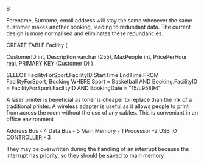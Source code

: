 B

Forename, Surname, email address will stay the same whenever the same customer makes another booking, leading to redundant data. The current design is more normalised and eliminates these redundancies.


CREATE TABLE Facility (

CustomerID int,
Description varchar (255),
MaxPeople int,
PricePerHour real,
PRIMARY KEY (CustomerID)
)


SELECT FacilityForSport.FacilityID StartTime EndTime 
FROM FacilityForSport, Booking
WHERE Sport = Basketball
AND Booking.FacilityID = FacilityForSport.FacilityID
AND BookingDate = "15/u95894"


A laser printer is beneficial as toner is cheaper to replace than the ink of a traditional printer. A wireless adapter is useful as it allows people to print from across the room without the use of any cables. This is conveniant in an office environment


Address Bus - 4
Data Bus - 5
Main Memory - 1
Processor -2
USB IO CONTROLLER - 3


They may be overwritten during the handling of an interrupt because the interrupt has priority, so they should be saved to main memory